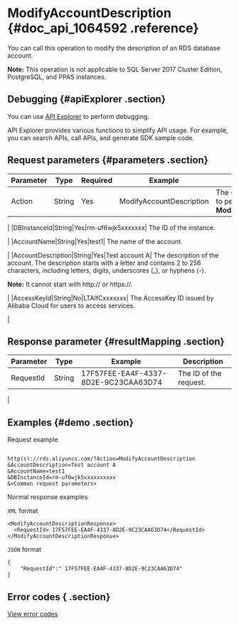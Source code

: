 # ModifyAccountDescription {#doc_api_1064592 .reference}

You can call this operation to modify the description of an RDS database account.

**Note:** This operation is not applicable to SQL Server 2017 Cluster Edition, PostgreSQL, and PPAS instances.

## Debugging {#apiExplorer .section}

You can use [API Explorer](https://api.aliyun.com/#product=Rds&api=ModifyAccountDescription) to perform debugging.

API Explorer provides various functions to simplify API usage. For example, you can search APIs, call APIs, and generate SDK sample code.

## Request parameters {#parameters .section}

|Parameter|Type|Required|Example|Description|
|---------|----|--------|-------|-----------|
|Action|String|Yes|ModifyAccountDescription| The operation that you want to perform. Set the value to **ModifyAccountDescription**.

 |
|DBInstanceId|String|Yes|rm-uf6wjk5xxxxxxx| The ID of the instance.

 |
|AccountName|String|Yes|test1| The name of the account.

 |
|AccountDescription|String|Yes|Test account A| The description of the account. The description starts with a letter and contains 2 to 256 characters, including letters, digits, underscores \(\_\), or hyphens \(-\).

 **Note:** It cannot start with http:// or https://.

 |
|AccessKeyId|String|No|LTAIfCxxxxxxx| The AccessKey ID issued by Alibaba Cloud for users to access services.

 |

## Response parameter {#resultMapping .section}

|Parameter|Type|Example|Description|
|---------|----|-------|-----------|
|RequestId|String|17F57FEE-EA4F-4337-8D2E-9C23CAA63D74| The ID of the request.

 |

## Examples {#demo .section}

Request example

``` {#request_demo}

http(s)://rds.aliyuncs.com/?Action=ModifyAccountDescription
&AccountDescription=Test account A
&AccountName=test1
&DBInstanceId=rm-uf6wjk5xxxxxxxxxx
&<Common request parameters>
```

Normal response examples

`XML` format

``` {#xml_return_success_demo}
<ModifyAccountDescriptionResponse> 
  <RequestId> 17F57FEE-EA4F-4337-8D2E-9C23CAA63D74</RequestId>
</ModifyAccountDescriptionResponse> 
```

`JSON` format

``` {#json_return_success_demo}
{
	"RequestId":" 17F57FEE-EA4F-4337-8D2E-9C23CAA63D74"
}
```

## Error codes { .section}

[View error codes](https://error-center.alibabacloud.com/status/product/Rds)

